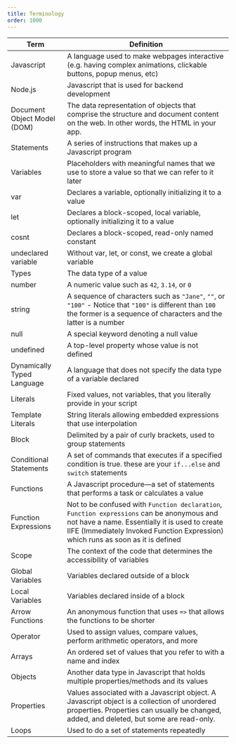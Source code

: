 ```yaml
---
title: Terminology
order: 1000
---
```


| Term                        | Definition                                                                                                                                                                                                                       |
| --------------------------- | -------------------------------------------------------------------------------------------------------------------------------------------------------------------------------------------------------------------------------- |
| Javascript                  | A language used to make webpages interactive (e.g. having complex animations, clickable buttons, popup menus, etc)                                                                                                               |
| Node.js                     | Javascript that is used for backend development                                                                                                                                                                                  |
| Document Object Model (DOM) | The data representation of objects that comprise the structure and document content on the web. In other words, the HTML in your app.                                                                                            |
| Statements                  | A series of instructions that makes up a Javascript program                                                                                                                                                                      |
| Variables                   | Placeholders with meaningful names that we use to store a value so that we can refer to it later                                                                                                                                 |
| var                         | Declares a variable, optionally initializing it to a value                                                                                                                                                                       |
| let                         | Declares a block-scoped, local variable, optionally initializing it to a value                                                                                                                                                   |
| cosnt                       | Declares a block-scoped, read-only named constant                                                                                                                                                                                |
| undeclared variable         | Without var, let, or const, we create a global variable                                                                                                                                                                          |
| Types                       | The data type of a value                                                                                                                                                                                                         |
| number                      | A numeric value such as `42`, `3.14`, or `0`                                                                                                                                                                                     |
| string                      | A sequence of characters such as `"Jane"`, `""`, or `"100"` - Notice that `"100"` is different than `100` the former is a sequence of characters and the latter is a number                                                      |
| null                        | A special keyword denoting a null value                                                                                                                                                                                          |
| undefined                   | A top-level property whose value is not defined                                                                                                                                                                                  |
| Dynamically Typed Language  | A language that does not specify the data type of a variable declared                                                                                                                                                            |
| Literals                    | Fixed values, not variables, that you literally provide in your script                                                                                                                                                           |
| Template Literals           | String literals allowing embedded expressions that use interpolation                                                                                                                                                             |
| Block                       | Delimited by a pair of curly brackets, used to group statements                                                                                                                                                                  |
| Conditional Statements      | A set of commands that executes if a specified condition is true. these are your `if...else` and `switch` statements                                                                                                             |
| Functions                   | A Javascript procedure—a set of statements that performs a task or calculates a value                                                                                                                                            |
| Function Expressions        | Not to be confused with `Function declaration`, `Function expressions` can be anonymous and not have a name. Essentially it is used to create IIFE (Immediately Invoked Function Expression) which runs as soon as it is defined |
| Scope                       | The context of the code that determines the accessibility of variables                                                                                                                                                           |
| Global Variables            | Variables declared outside of a block                                                                                                                                                                                            |
| Local Variables             | Variables declared inside of a block                                                                                                                                                                                             |
| Arrow Functions             | An anonymous function that uses `=>` that allows the functions to be shorter                                                                                                                                                     |
| Operator                    | Used to assign values, compare values, perform arithmetic operators, and more                                                                                                                                                    |
| Arrays                      | An ordered set of values that you refer to with a name and index                                                                                                                                                                 |
| Objects                     | Another data type in Javascript that holds multiple properties/methods and its values                                                                                                                                            |
| Properties                  | Values associated with a Javascript object. A Javascript object is a collection of unordered properties. Properties can usually be changed, added, and deleted, but some are read-only.                                          |
| Loops                       | Used to do a set of statements repeatedly                                                                                                                                                                                        |
